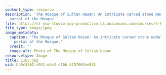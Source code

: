 ```yaml
---
content_type: resource
description: 'The Mosque of Sultan Hasan: An intricate carved stone medallion on the
  portal of the Mosque.'
file: https://ol-ocw-studio-app-production.s3.amazonaws.com/courses/4-614-religious-architecture-and-islamic-cultures-fall-2002/bb5c8362a931ebe3c16b5157063ee531_1103.jpg
file_type: image/jpeg
image_metadata:
  caption: 'The Mosque of Sultan Hasan: An intricate carved stone medallion on the
    portal of the Mosque.'
  credit: ''
  image-alt: Photo of The Mosque of Sultan Hasan
resourcetype: Image
title: 1103.jpg
uid: bb5c8362-a931-ebe3-c16b-5157063ee531
---
```

